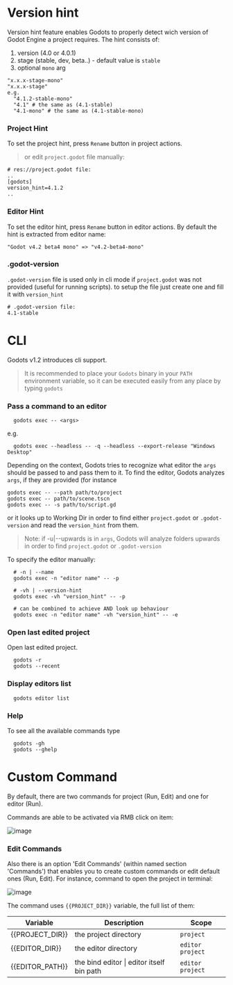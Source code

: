 # Version hint
Version hint feature enables Godots to properly detect wich version of Godot Engine a project requires. 
The hint consists of:
1) version (4.0 or 4.0.1)
2) stage (stable, dev, beta..) - default value is `stable`
3) optional `mono` arg

```gdscript
"x.x.x-stage-mono"
"x.x.x-stage"
e.g.
  "4.1.2-stable-mono"
  "4.1" # the same as (4.1-stable)
  "4.1-mono" # the same as (4.1-stable-mono)
```

### Project Hint
To set the project hint, press `Rename` button in project actions.

>or edit `project.godot` file manually:
```.tscn
# res://project.godot file:
..
[godots]
version_hint=4.1.2
..
```

### Editor Hint
To set the editor hint, press `Rename` button in editor actions.
By default the hint is extracted from editor name:
```gdscript
"Godot v4.2 beta4 mono" => "v4.2-beta4-mono"
```

### .godot-version
`.godot-version` file is used only in cli mode if `project.godot` was not provided (useful for running scripts).
to setup the file just create one and fill it with `version_hint`
```
# .godot-version file:
4.1-stable
```


# CLI

Godots v1.2 introduces cli support. 

> It is recommended to place your `Godots` binary in your `PATH` environment variable, so it can be executed easily from any place by typing `godots`


### Pass a command to an editor
```
  godots exec -- <args>
```
e.g.
```
  godots exec --headless -- -q --headless --export-release "Windows Desktop"
```
Depending on the context, Godots tries to recognize what editor the `args` should be passed to and pass them to it. 
To find the editor, Godots analyzes `args`, if they are provided (for instance 
```
godots exec -- --path path/to/project
godots exec -- path/to/scene.tscn
godots exec -- -s path/to/script.gd
```
or it looks up to Working Dir in order to find either `project.godot` or `.godot-version` and read the `version_hint` from them.
> Note: if -u|--upwards is in `args`, Godots will analyze folders upwards in order to find `project.godot` or `.godot-version`

To specify the editor manually:
```
  # -n | --name
  godots exec -n "editor name" -- -p

  # -vh | --version-hint
  godots exec -vh "version_hint" -- -p

  # can be combined to achieve AND look up behaviour
  godots exec -n "editor name" -vh "version_hint" -- -e
```


### Open last edited project
Open last edited project.
```
  godots -r
  godots --recent
```


### Display editors list
```
  godots editor list
```


### Help
To see all the available commands type
```
  godots -gh
  godots --ghelp
```

# Custom Command
By default, there are two commands for project (Run, Edit) and one for editor (Run).

Commands are able to be activated via RMB click on item:

![image](https://github.com/MakovWait/godots/assets/39778897/3bd508b4-b21e-403e-b49c-fe745693907a)

### Edit Commands

Also there is an option 'Edit Commands' (within named section 'Commands') that enables you to create custom commands or edit default ones (Run, Edit).
For instance, command to open the project in terminal:

![image](https://github.com/MakovWait/godots/assets/39778897/e1c47d67-9351-4fdd-a507-dcddab00b77c)

The command uses `{{PROJECT_DIR}}` variable, the full list of them:

| Variable        | Description                               | Scope              |
| --------------- | ----------------------------------------- | ------------------ |
| {{PROJECT_DIR}} | the project directory                     | `project`          |
| {{EDITOR_DIR}}  | the editor directory                      | `editor` `project` |
| {{EDITOR_PATH}} | the bind editor \| editor itself bin path | `editor` `project` |
